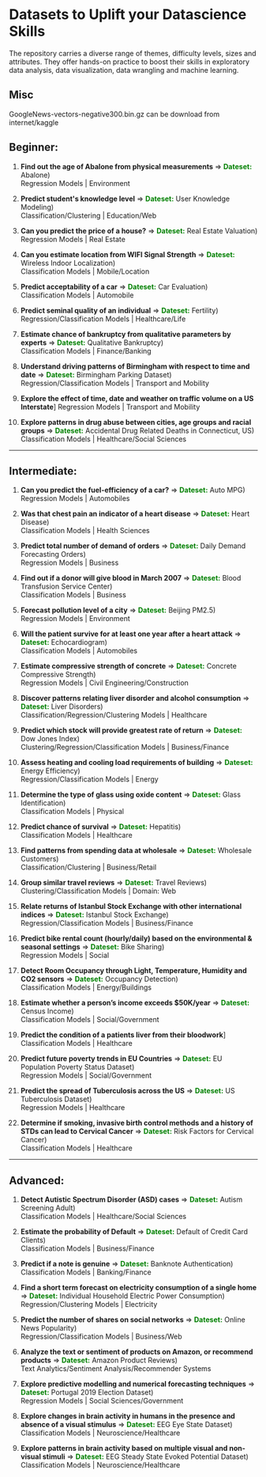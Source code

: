 # Datasets to Uplift your Datascience Skills 

The repository carries a diverse range of themes, difficulty levels, sizes and attributes. They offer hands-on practice to boost their skills in exploratory data analysis, data visualization, data wrangling and machine learning.


## Misc 
GoogleNews-vectors-negative300.bin.gz can be download from internet/kaggle

## Beginner:

1. **Find out the age of Abalone from physical measurements** => <font color=green>**Dateset:**</font> Abalone)<br/>
Regression Models | Environment

1. **Predict student's knowledge level** => <font color=green>**Dateset:**</font> User Knowledge Modeling)<br/>
Classification/Clustering | Education/Web

1. **Can you predict the price of a house?** => <font color=green>**Dateset:**</font> Real Estate Valuation)<br/>
Regression Models | Real Estate

1. **Can you estimate location from WIFI Signal Strength** => <font color=green>**Dateset:**</font> Wireless Indoor Localization)<br/>
Classification Models | Mobile/Location

1. **Predict acceptability of a car** => <font color=green>**Dateset:**</font> Car Evaluation)<br/>
Classification Models | Automobile

1. **Predict seminal quality of an individual** => <font color=green>**Dateset:**</font> Fertility)<br/>
Regression/Classification Models | Healthcare/Life

1. **Estimate chance of bankruptcy from qualitative parameters by experts** => <font color=green>**Dateset:**</font> Qualitative Bankruptcy)<br/>
Classification Models | Finance/Banking

1. **Understand driving patterns of Birmingham with respect to time and date** => <font color=green>**Dateset:**</font> Birmingham Parking Dataset)<br/>
Regression/Classification Models | Transport and Mobility

1. **Explore the effect of time, date and weather on traffic volume on a US Interstate**]
Regression Models | Transport and Mobility

1. **Explore patterns in drug abuse between cities, age groups and racial groups** => <font color=green>**Dateset:**</font> Accidental Drug Related Deaths in Connecticut, US)<br/>
Classification Models | Healthcare/Social Sciences

---
## Intermediate:

1. **Can you predict the fuel-efficiency of a car?** => <font color=green>**Dateset:**</font> Auto MPG)<br/>
Regression Models | Automobiles

1. **Was that chest pain an indicator of a heart disease** => <font color=green>**Dateset:**</font> Heart Disease)<br/>
Classification Models | Health Sciences

1. **Predict total number of demand of orders** => <font color=green>**Dateset:**</font> Daily Demand Forecasting Orders)<br/>
Regression Models | Business

1. **Find out if a donor will give blood in March 2007** => <font color=green>**Dateset:**</font> Blood Transfusion Service Center)<br/>
Classification Models | Business

1. **Forecast pollution level of a city** => <font color=green>**Dateset:**</font> Beijing PM2.5)<br/>
Regression Models | Environment

1. **Will the patient survive for at least one year after a heart attack** => <font color=green>**Dateset:**</font> Echocardiogram)<br/>
Classification Models | Automobiles

1. **Estimate compressive strength of concrete** => <font color=green>**Dateset:**</font> Concrete Compressive Strength)<br/>
Regression Models | Civil Engineering/Construction

1. **Discover patterns relating liver disorder and alcohol consumption** => <font color=green>**Dateset:**</font> Liver Disorders)<br/>
Classification/Regression/Clustering Models | Healthcare

1. **Predict which stock will provide greatest rate of return** => <font color=green>**Dateset:**</font> Dow Jones Index)<br/>
Clustering/Regression/Classification Models | Business/Finance

1. **Assess heating and cooling load requirements of building** => <font color=green>**Dateset:**</font> Energy Efficiency)<br/>
Regression/Classification Models | Energy

1. **Determine the type of glass using oxide content** => <font color=green>**Dateset:**</font> Glass Identification)<br/>
Classification Models | Physical

1. **Predict chance of survival** => <font color=green>**Dateset:**</font> Hepatitis)<br/>
Classification Models | Healthcare

1. **Find patterns from spending data at wholesale** => <font color=green>**Dateset:**</font> Wholesale Customers)<br/>
Classification/Clustering | Business/Retail

1. **Group similar travel reviews** => <font color=green>**Dateset:**</font> Travel Reviews)<br/>
Clustering/Classification Models | Domain: Web

1. **Relate returns of Istanbul Stock Exchange with other international indices** => <font color=green>**Dateset:**</font> Istanbul Stock Exchange)<br/>
Regression/Classification Models | Business/Finance

1. **Predict bike rental count (hourly/daily) based on the environmental & seasonal settings** => <font color=green>**Dateset:**</font> Bike Sharing)<br/>
Regression Models | Social

1. **Detect Room Occupancy through Light, Temperature, Humidity and CO2 sensors** => <font color=green>**Dateset:**</font> Occupancy Detection)<br/>
Classification Models | Energy/Buildings

1. **Estimate whether a person’s income exceeds $50K/year** => <font color=green>**Dateset:**</font> Census Income)<br/>
Classification Models | Social/Government

1. **Predict the condition of a patients liver from their bloodwork**]
Classification Models | Healthcare

1. **Predict future poverty trends in EU Countries** => <font color=green>**Dateset:**</font> EU Population Poverty Status Dataset)<br/>
Regression Models | Social/Government

1. **Predict the spread of Tuberculosis across the US** => <font color=green>**Dateset:**</font> US Tuberculosis Dataset)<br/>
Regression Models | Healthcare

1. **Determine if smoking, invasive birth control methods and a history of STDs can lead to Cervical Cancer** => <font color=green>**Dateset:**</font> Risk Factors for Cervical Cancer)<br/>
Classification Models | Healthcare

---
## Advanced:

1. **Detect Autistic Spectrum Disorder (ASD) cases** => <font color=green>**Dateset:**</font> Autism Screening Adult)<br/>
Classification Models | Healthcare/Social Sciences

1. **Estimate the probability of Default** => <font color=green>**Dateset:**</font> Default of Credit Card Clients)<br/>
Classification Models | Business/Finance

1. **Predict if a note is genuine** => <font color=green>**Dateset:**</font> Banknote Authentication)<br/>
Classification Models | Banking/Finance

1. **Find a short term forecast on electricity consumption of a single home** => <font color=green>**Dateset:**</font> Individual Household Electric Power Consumption)<br/>
Regression/Clustering Models | Electricity

1. **Predict the number of shares on social networks** => <font color=green>**Dateset:**</font> Online News Popularity)<br/>
Regression/Classification Models | Business/Web

1. **Analyze the text or sentiment of products on Amazon, or recommend products** => <font color=green>**Dateset:**</font> Amazon Product Reviews)<br/>
Text Analytics/Sentiment Analysis/Recommender Systems

1. **Explore predictive modelling and numerical forecasting techniques** => <font color=green>**Dateset:**</font> Portugal 2019 Election Dataset)<br/>
Regression Models | Social Sciences/Government

1. **Explore changes in brain activity in humans in the presence and absence of a visual stimulus** => <font color=green>**Dateset:**</font> EEG Eye State Dataset)<br/>
Classification Models | Neuroscience/Healthcare

1. **Explore patterns in brain activity based on multiple visual and non-visual stimuli** => <font color=green>**Dateset:**</font> EEG Steady State Evoked Potential Dataset)<br/>
Classification Models | Neuroscience/Healthcare


